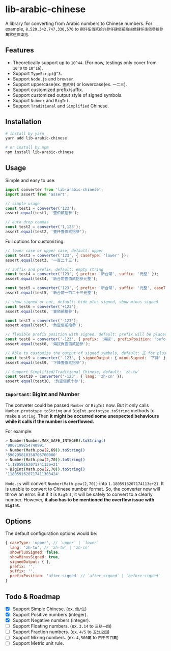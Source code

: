 # lib-arabic-chinese

A library for converting from Arabic numbers to Chinese numbers. For example, `8,520,342,747,330,570` to `捌仟伍佰貳拾兆參仟肆佰貳拾柒億肆仟柒佰參拾參萬零伍佰柒拾`.

## Features

- Theoretically support up to `10^44`. (For now, testings only cover from `10^0` to `10^16`).
- Support `TypeScript@^3`.
- Support `Node.js` and `browser`.
- Support uppercase(ex. `壹貳參`) or lowercase(ex. `一二三`).
- Support customized prefix/suffix.
- Support customized output style of signed symbols.
- Support `Nubmer` and `BigInt`.
- Support `Traditional` and `Simplified` Chinese.

## Installation

```bash
# install by yarn
yarn add lib-arabic-chinese

# or install by npm
npm install lib-arabic-chinese
```

## Usage

Simple and easy to use:

```javascript
import converter from 'lib-arabic-chinese';
import assert from 'assert';

// simple usage
const test1 = converter('123');
assert.equal(test1, '壹佰貳拾參');

// auto drop commas
const test2 = converter('1,123');
assert.equal(test2, '壹仟壹佰貳拾參');
```

Full options for customizing:

```javascript
// lower case or upper case, default: upper
const test3 = converter('123', { caseType: 'lower' });
assert.equal(test3, '一百二十三');

// suffix and prefix, default: empty string
const test4 = converter('123', { prefix: '新台幣', suffix: '元整' });
assert.equal(test4, '新台幣壹佰貳拾參元整');

const test5 = converter('123', { prefix: '新台幣', suffix: '元整', caseType: 'lower' });
assert.equal(test5, '新台幣一百二十三元整');

// show signed or not, default: hide plus signed, show minus signed
const test6 = converter('+123');
assert.equal(test6, '壹佰貳拾參');

const test7 = converter('-123');
assert.equal(test7, '負壹佰貳拾參');

// flexible prefix position with signed, default: prefix will be placed after signed
const test8 = converter('-123', { prefix: '海拔', prefixPosition: 'before-signed' });
assert.equal(test8, '海拔負壹佰貳拾參');

// Able to customize the output of signed symbols, default: 正 for plus, 負 for minus
const test9 = converter('-123', { signedOutput: { minusSigned: '下降' } });
assert.equal(test9, '下降壹佰貳拾參');

// Support Simplified/Traditional Chinese, default: `zh-tw`
const test10 = converter('-123', { lang: 'zh-cn' });
assert.equal(test10, '负壹佰贰十参');

```

### `Important`: BigInt and Number

The conveter could be passed `Number` or `BigInt` now. But it only calls `Number.prototype.toString` and `BigInt.prototype.toString` methods to make a `String`. Then **it might be occurred some unexpected behaviours while it calls if the number is overflowed.**

For example:

```bash
> Number(Number.MAX_SAFE_INTEGER).toString()
'9007199254740991'
> Number(Math.pow(2,69)).toString()
'590295810358705700000'
> Number(Math.pow(2,70)).toString()
'1.1805916207174113e+21'
> BigInt(Math.pow(2,70)).toString()
'1180591620717411303424'
```

`Node.js` will convert `Number(Math.pow(2,70))` into `1.1805916207174113e+21`. It is unable to convert to Chinese number format. So, the converter now will throw an error. But if it is `BigInt`, it will be safely to convert to a clearly number. However, **it also has to be mentioned the overflow issue with `BigInt`.**

## Options

The default configuration options would be:

```javascript
{ caseType: 'upper', // `upper` | `lower`
  lang: 'zh-tw', // 'zh-tw' | 'zh-cn'
  showPlusSigned: false,
  showMinusSigned: true,
  signedOutput: { },
  prefix: '',
  suffix: '',
  prefixPosition: 'after-signed' // `after-signed` | `before-signed`
}
```

## Todo & Roadmap

- [x] Support Simple Chinese. (ex. `億/亿`)
- [x] Support Positive numbers (integer).
- [x] Support Negative numbers (integer).
- [ ] Support Floating numbers. (ex. `3.14` to `三點一四`)
- [ ] Support Fraction numbers. (ex. `4/5` to `五分之四`)
- [ ] Support Mixing numbers. (ex. `4,500萬` to `四千五百萬`)
- [ ] Support Metric unit rule.
